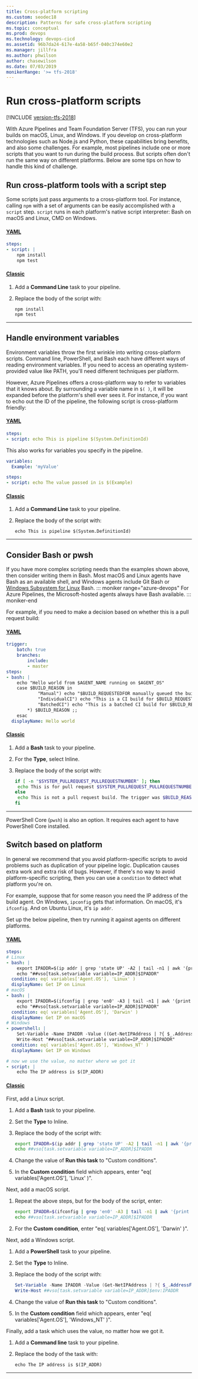 ```yaml
---
title: Cross-platform scripting
ms.custom: seodec18
description: Patterns for safe cross-platform scripting
ms.topic: conceptual
ms.prod: devops
ms.technology: devops-cicd
ms.assetid: 96b7da24-617e-4a58-b65f-040c374e60e2
ms.manager: jillfra
ms.author: phwilson
author: chasewilson
ms.date: 07/03/2019
monikerRange: '>= tfs-2018'
---
```


# Run cross-platform scripts

[!INCLUDE [version-tfs-2018](../_shared/version-tfs-2018.md)]

With Azure Pipelines and Team Foundation Server (TFS), you can run your builds on macOS, Linux, and Windows.
If you develop on cross-platform technologies such as Node.js and Python, these capabilities bring benefits, and also some challenges.
For example, most pipelines include one or more scripts that you want to run during the build process.
But scripts often don't run the same way on different platforms.
Below are some tips on how to handle this kind of challenge.

## Run cross-platform tools with a script step

Some scripts just pass arguments to a cross-platform tool. For instance, calling
`npm` with a set of arguments can be easily accomplished with a `script` step.
`script` runs in each platform's native script interpreter: Bash on macOS and Linux, CMD on Windows.

#### [YAML](#tab/yaml/)
```yaml
steps:
- script: |
    npm install
    npm test
```

#### [Classic](#tab/classic/)
1. Add a **Command Line** task to your pipeline.

2. Replace the body of the script with:
   ```
   npm install
   npm test
   ```

* * *
## Handle environment variables

Environment variables throw the first wrinkle into writing cross-platform scripts.
Command line, PowerShell, and Bash each have different ways of reading environment variables. 
If you need to access an operating system-provided value like PATH, you'll need different techniques per platform.

However, Azure Pipelines offers a cross-platform way to refer to variables that
it knows about. By surrounding a variable name in `$( )`, it will be expanded
before the platform's shell ever sees it. For instance, if you want to echo out
the ID of the pipeline, the following script is cross-platform friendly:

#### [YAML](#tab/yaml/)
```yaml
steps:
- script: echo This is pipeline $(System.DefinitionId)
```

This also works for variables you specify in the pipeline.

```yaml
variables:
  Example: 'myValue'

steps:
- script: echo The value passed in is $(Example)
```

#### [Classic](#tab/classic/)
1. Add a **Command Line** task to your pipeline.

2. Replace the body of the script with:
   ```
   echo This is pipeline $(System.DefinitionId)
   ```

* * *
## Consider Bash or pwsh

If you have more complex scripting needs than the examples shown above, then consider writing them in Bash.
Most macOS and Linux agents have Bash as an available shell, and Windows agents include Git Bash or [Windows Subsystem for Linux](https://docs.microsoft.com/windows/wsl/about) Bash.
::: moniker range="azure-devops"
For Azure Pipelines, the Microsoft-hosted agents always have Bash available.
::: moniker-end

For example, if you need to make a decision based on whether this is a pull
request build:

#### [YAML](#tab/yaml/)
```yaml
trigger:
    batch: true
    branches:
        include:
        - master
steps:
- bash: |
    echo "Hello world from $AGENT_NAME running on $AGENT_OS"
    case $BUILD_REASON in
            "Manual") echo "$BUILD_REQUESTEDFOR manually queued the build." ;;
            "IndividualCI") echo "This is a CI build for $BUILD_REQUESTEDFOR." ;;
            "BatchedCI") echo "This is a batched CI build for $BUILD_REQUESTEDFOR." ;;
        *) $BUILD_REASON ;;
    esac
  displayName: Hello world
```

#### [Classic](#tab/classic/)
1. Add a **Bash** task to your pipeline.

2. For the **Type**, select Inline.

3. Replace the body of the script with:
   ```bash
   if [ -n "$SYSTEM_PULLREQUEST_PULLREQUESTNUMBER" ]; then
    echo This is for pull request $SYSTEM_PULLREQUEST_PULLREQUESTNUMBER
   else
    echo This is not a pull request build. The trigger was $BUILD_REASON
   fi
   ```

* * *
PowerShell Core (`pwsh`) is also an option.
It requires each agent to have PowerShell Core installed.

## Switch based on platform

In general we recommend that you avoid platform-specific scripts to avoid problems such as duplication of your pipeline logic. Duplication causes extra work and extra risk of bugs.
However, if there's no way to avoid platform-specific scripting, then you can use a `condition` to detect what platform you're on. 

For example, suppose that for some reason you need the IP address of the build
agent. 
On Windows, `ipconfig` gets that information. 
On macOS, it's `ifconfig`.
And on Ubuntu Linux, it's `ip addr`.

Set up the below pipeline, then try running it against agents on different platforms.

#### [YAML](#tab/yaml/)
```yaml
steps:
# Linux
- bash: |
    export IPADDR=$(ip addr | grep 'state UP' -A2 | tail -n1 | awk '{print $2}' | cut -f1  -d'/')
    echo "##vso[task.setvariable variable=IP_ADDR]$IPADDR"
  condition: eq( variables['Agent.OS'], 'Linux' )
  displayName: Get IP on Linux
# macOS
- bash: |
    export IPADDR=$(ifconfig | grep 'en0' -A3 | tail -n1 | awk '{print $2}')
    echo "##vso[task.setvariable variable=IP_ADDR]$IPADDR"
  condition: eq( variables['Agent.OS'], 'Darwin' )
  displayName: Get IP on macOS
# Windows
- powershell: |
    Set-Variable -Name IPADDR -Value ((Get-NetIPAddress | ?{ $_.AddressFamily -eq "IPv4" -and !($_.IPAddress -match "169") -and !($_.IPaddress -match "127") } | Select-Object -First 1).IPAddress)
    Write-Host "##vso[task.setvariable variable=IP_ADDR]$IPADDR"
  condition: eq( variables['Agent.OS'], 'Windows_NT' )
  displayName: Get IP on Windows

# now we use the value, no matter where we got it
- script: |
    echo The IP address is $(IP_ADDR)
```

#### [Classic](#tab/classic/)
First, add a Linux script.

1. Add a **Bash** task to your pipeline.

2. Set the **Type** to Inline.

3. Replace the body of the script with:
   ```bash
   export IPADDR=$(ip addr | grep 'state UP' -A2 | tail -n1 | awk '{print $2}' | cut -f1  -d'/')
   echo ##vso[task.setvariable variable=IP_ADDR]$IPADDR
   ```

4. Change the value of **Run this task** to "Custom conditions".

5. In the **Custom condition** field which appears, enter "eq( variables['Agent.OS'], 'Linux' )".

Next, add a macOS script.

1. Repeat the above steps, but for the body of the script, enter:
   ```bash
   export IPADDR=$(ifconfig | grep 'en0' -A3 | tail -n1 | awk '{print $2}')
   echo ##vso[task.setvariable variable=IP_ADDR]$IPADDR
   ```

2. For the **Custom condition**, enter "eq( variables['Agent.OS'], 'Darwin' )".

Next, add a Windows script.

1. Add a **PowerShell** task to your pipeline.

2. Set the **Type** to Inline.

3. Replace the body of the script with:
   ```powershell
   Set-Variable -Name IPADDR -Value (Get-NetIPAddress | ?{ $_.AddressFamily -eq "IPv4" -and !($_.IPAddress -match "169") -and !($_.IPaddress -match "127") }).IPAddress
   Write-Host ##vso[task.setvariable variable=IP_ADDR]$env:IPADDR
   ```

4. Change the value of **Run this task** to "Custom conditions".

5. In the **Custom condition** field which appears, enter "eq( variables['Agent.OS'], 'Windows_NT' )".

Finally, add a task which uses the value, no matter how we got it.

1. Add a **Command line** task to your pipeline.

2. Replace the body of the task with:
   ```
   echo The IP address is $(IP_ADDR)
   ```

* * *
